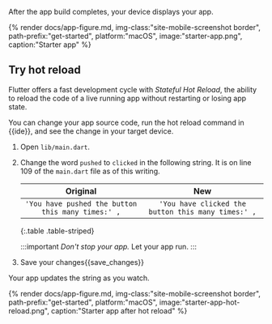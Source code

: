 After the app build completes, your device displays your app.

{% render docs/app-figure.md, img-class:"site-mobile-screenshot border", path-prefix:"get-started", platform:"macOS", image:"starter-app.png", caption:"Starter app" %}

## Try hot reload

Flutter offers a fast development cycle with _Stateful Hot Reload_,
the ability to reload the code of a live running app without
restarting or losing app state.

You can change your app source code, run the hot reload command in
{{ide}}, and see the change in your target device.

1. Open `lib/main.dart`.

1. Change the word `pushed` to `clicked` in the following string.
   It is on line 109 of the `main.dart` file as of this writing.

   |                   **Original**                    |                      **New**                       |
   |:-------------------------------------------------:|:--------------------------------------------------:|
   | `'You have pushed the button this many times:' ,` | `'You have clicked the button this many times:' ,` |
   
   {:.table .table-striped}

   :::important
   _Don't stop your app._ Let your app run.
   :::

1. Save your changes{{save_changes}}

Your app updates the string as you watch.

{% render docs/app-figure.md, img-class:"site-mobile-screenshot border", path-prefix:"get-started", platform:"macOS", image:"starter-app-hot-reload.png", caption:"Starter app after hot reload" %}
